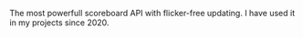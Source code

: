 The most powerfull scoreboard API with flicker-free updating.
I have used it in my projects since 2020.
